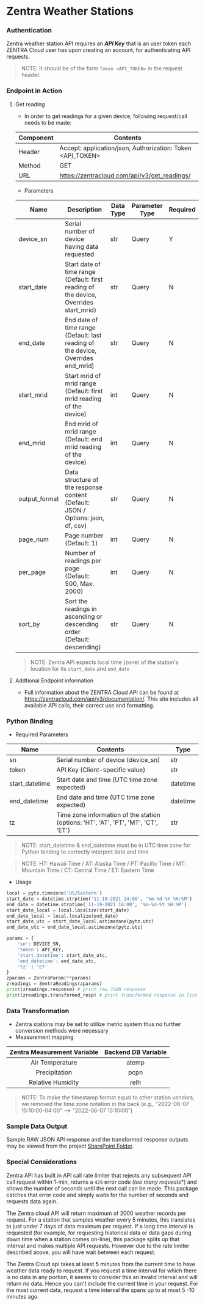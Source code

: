 # Zentra Weather Stations

### Authentication

Zentra weather station API requires an ***API Key*** that is an user token each ZENTRA Cloud user has upon creating an account, for authenticating API requests.

> NOTE: It should be of the form `Token <API_TOKEN>` in the request header.

### Endpoint in Action

1. Get reading

   - In order to get readings for a given device, following request/call needs to be made:

   | Component | Contents                                                   |
   | --------- | ---------------------------------------------------------- |
   | Header    | Accept: application/json, Authorization: Token <API_TOKEN> |
   | Method    | GET                                                        |
   | URL       | https://zentracloud.com/api/v3/get_readings/               |

   - Parameters

   | Name          | Description                                                  | Data Type | Parameter Type | Required |
   | ------------- | ------------------------------------------------------------ | --------- | -------------- | -------- |
   | device_sn     | Serial number of device having data requested                | str       | Query          | Y        |
   | start_date    | Start date of time range (Default: first reading of the device, Overrides start_mrid) | str       | Query          | N        |
   | end_date      | End date of time range (Default: last reading of the device, Overrides end_mrid) | str       | Query          | N        |
   | start_mrid    | Start mrid of mrid range (Default: first mrid reading of the device) | int       | Query          | N        |
   | end_mrid      | End mrid of mrid range (Default: end mrid reading of the device) | int       | Query          | N        |
   | output_format | Data structure of the response content (Default: JSON / Options: json, df, csv) | str       | Query          | N        |
   | page_num      | Page number (Default: 1)                                     | int       | Query          | N        |
   | per_page      | Number of readings per page (Default: 500, Max: 2000)        | int       | Query          | N        |
   | sort_by       | Sort the readings in ascending or descending order (Default: descending) | str       | Query          | N        |
   
   > NOTE: Zentra API expects local time (zone) of the station's location for its `start_date` and `end_date`
   
3. Addtional Endpoint information

   - Full information about the ZENTRA Cloud API can be found at https://zentracloud.com/api/v3/documentation/. This site includes all available API calls, their correct use and formatting.

### Python Binding

- Required Parameters

| Name           | Contents                                                     | Type     |
| -------------- | ------------------------------------------------------------ | -------- |
| sn             | Serial number of device (device_sn)                          | str      |
| token          | API Key (Client-specific value)                              | str      |
| start_datetime | Start date and time (UTC time zone expected)                 | datetime |
| end_datetime   | End date and time (UTC time zone expected)                   | datetime |
| tz             | Time zone information of the station (options: 'HT', 'AT', 'PT', 'MT', 'CT', 'ET') | str      |

> NOTE: start_datetime & end_datetime must be in UTC time zone for Python binding to correctly interpret date and time

> NOTE: HT: Hawaii Time / AT: Alaska Time / PT: Pacific Time / MT: Mountain Time / CT: Central Time / ET: Eastern Time

- Usage

```python
local = pytz.timezone('US/Eastern')
start_date = datetime.strptime('11-19-2021 14:00', '%m-%d-%Y %H:%M')
end_date = datetime.strptime('11-19-2021 16:00', '%m-%d-%Y %H:%M')
start_date_local = local.localize(start_date)
end_date_local = local.localize(end_date)
start_date_utc = start_date_local.astimezone(pytz.utc)
end_date_utc = end_date_local.astimezone(pytz.utc)

params = {
    'sn': DEVICE_SN,
    'token': API_KEY,
    'start_datetime': start_date_utc,
    'end_datetime': end_date_utc,
    'tz' : 'ET'
}
zparams = ZentraParam(**params)
zreadings = ZentraReadings(zparams)
print(zreadings.response) # print raw JSON response
print(zreadings.transformed_resp) # print transformed response in list of dict format
```

### Data Transformation

-  Zentra stations may be set to utilize metric system thus no further conversion methods were necessary
- Measurement mapping

| Zentra Measurement Variable | Backend DB Variable |
| :-------------------------: | :-----------------: |
|       Air Temperature       |        atemp        |
|        Precipitation        |        pcpn         |
|      Relative Humidity      |        relh         |

> NOTE: To make the timestamp format equal to other station vendors, we removed the time zone notation in the back (e.g., "2022-06-07 15:10:00-04:00" --> "2022-06-07 15:10:00")

### Sample Data Output

Sample RAW JSON API response and the transformed response outputs may be viewed from the project [SharePoint Folder](https://michiganstate.sharepoint.com/:f:/r/sites/Geography-EnviroweatherTeam/Shared%20Documents/Data%20on%20Demand/ADS%20ENVWX%20API%20Project/Vendor%20API%20and%20station%20info/Sample%20Weather%20Data%20Output?csf=1&web=1&e=55ky0M).

### Special Considerations

Zentra API has built in API call rate limiter that rejects any subsequent API call request within 1-min, returns a `429` error code (*too many requests**) and shows the number of seconds until the next call can be made.   This package catches that error code and simply waits for the number of seconds and requests data again. 

The Zentra cloud API will return maximum of 2000 weather records per request.  For a station that samples weather every 5 minutes, this translates to just under 7 days of data maximum per request.   If a long time interval is requested (for example, for requesting historical data or data gaps during down time when a station comes on-line), this package splits up that interval and makes multiple API requests.  However due to the rate limiter described above, you will have wait between each request.   

The Zentra Cloud api takes at least 5 minutes from the current time to have weather data ready to request.   If you request a time interval for which there is no data in any portion, it seems to consider this an invalid interval and will return no data.  Hence you can't include the current time in your request.   For the most current data, request a time interval the spans up to at most 5 -10 minutes ago.  
